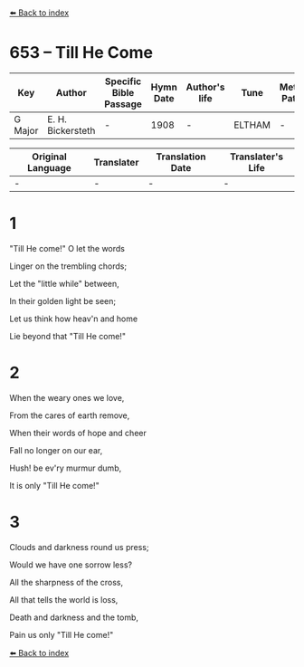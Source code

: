[⬅️ Back to index](../README.md)

# 653 – Till He Come

Key | Author   | Specific Bible Passage     |Hymn Date |Author's life |Tune |Metrical Pattern   |Composer/Source
-- | --------- | ---------------------------|----------|--------------|-----|-------------------|-------------  
G Major |E. H. Bickersteth |- |1908 |- |ELTHAM |- |Lowell Mason

Original Language | Translater | Translation Date   | Translater's Life  
----------------- | --------- | --------------------|-------------     
\- |- |- |-




# 1

"Till He come!"  O let the words

Linger on the trembling chords;

Let the "little while" between,

In their golden light be seen;

Let us think how heav'n and home

Lie beyond that "Till He come!"



# 2

When the weary ones we love,

From the cares of earth remove,

When their words of hope and cheer

Fall no longer on our ear,

Hush!  be ev'ry murmur dumb,

It is only "Till He come!"



# 3

Clouds and darkness round us press;

Would we have one sorrow less?

All the sharpness of the cross,

All that tells the world is loss,

Death and darkness and the tomb,

Pain us only "Till He come!"



[⬅️ Back to index](../README.md)
